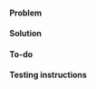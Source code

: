 #### Problem

<!--
Please describe what is the status/problem before the PR.
-->

#### Solution

<!--
Please describe how this PR improves the situation.
-->

#### To-do

<!--
Please describe the other undone tasks or items on the to-do list for this PR.
-->

#### Testing instructions

<!--
Add as many details as possible to help others reproduce the issue and test the fix.
"Before / After" screenshots can also be very helpful when the change is visual.
-->

